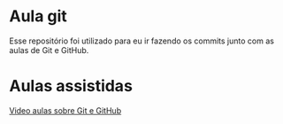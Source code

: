 # Aula git
Esse repositório foi utilizado para eu ir fazendo os commits junto com as aulas de Git e GitHub.

# Aulas assistidas
<a href="https://www.youtube.com/watch?v=C18qzn7j4SM&list=PLQCmSnNFVYnRdgxOC_ufH58NxlmM6VYd1"> Video aulas sobre Git e GitHub<a/>

